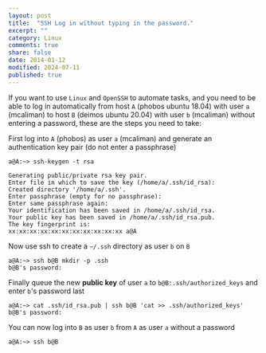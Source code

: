 ```yaml
---
layout: post
title:  "SSH Log in without typing in the password."
excerpt: ""
category: Linux
comments: true
share: false
date: 2014-01-12
modified: 2024-07-11
published: true
---
```


If you want to use `Linux` and `OpenSSH` to automate tasks, and you need to be able to log in automatically from host `A` (phobos ubuntu 18.04) with user `a` (mcaliman) to host `B` (deimos ubuntu 20.04) with user `b` (mcaliman) without entering a password, these are the steps you need to take: 

First log into `A` (phobos) as user `a` (mcaliman) and generate an authentication key pair (do not enter a passphrase)

```
a@A:~> ssh-keygen -t rsa

Generating public/private rsa key pair.
Enter file in which to save the key (/home/a/.ssh/id_rsa): 
Created directory '/home/a/.ssh'.
Enter passphrase (empty for no passphrase): 
Enter same passphrase again: 
Your identification has been saved in /home/a/.ssh/id_rsa.
Your public key has been saved in /home/a/.ssh/id_rsa.pub.
The key fingerprint is:
xx:xx:xx:xx:xx:xx:xx:xx:xx:xx:xx a@A
```

Now use ssh to create a `~/.ssh` directory as user `b` on `B` 

```
a@A:~> ssh b@B mkdir -p .ssh
b@B's password: 
```

Finally queue the new **public key** of user `a` to `b@B:.ssh/authorized_keys` and enter `b`'s password last

```
a@A:~> cat .ssh/id_rsa.pub | ssh b@B 'cat >> .ssh/authorized_keys'
b@B's password: 
```

You can now log into `B` as user `b` from `A` as user `a` without a password

```
a@A:~> ssh b@B
```

